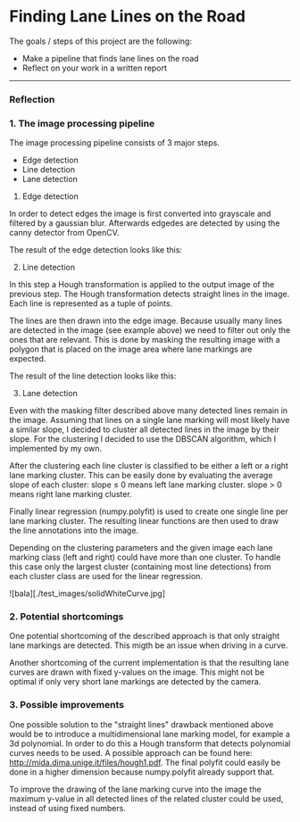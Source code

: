 # **Finding Lane Lines on the Road** 


The goals / steps of this project are the following:
* Make a pipeline that finds lane lines on the road
* Reflect on your work in a written report


[//]: # (Image References)

[image1]: ./test_images_output/whiteCarLaneSwitch.jpg "Grayscale"

---

### Reflection

### 1. The image processing pipeline

The image processing pipeline consists of 3 major steps. 

* Edge detection
* Line detection
* Lane detection

1. Edge detection

In order to detect edges the image is first converted into grayscale and filtered by a gaussian blur.
Afterwards edgedes are detected by using the canny detector from OpenCV.

The result of the edge detection looks like this:


2. Line detection

In this step a Hough transformation is applied to the output image of the previous step.
The Hough transformation detects straight lines in the image. Each line is represented as a tuple of points.

The lines are then drawn into the edge image. Because usually many lines are detected in the image (see example above) we need to filter out
only the ones that are relevant. This is done by masking the resulting image with a polygon that is placed on the image
area where lane markings are expected.

The result of the line detection looks like this:


3. Lane detection

Even with the masking filter described above many detected lines remain in the image.
Assuming that lines on a single lane marking will most likely have a similar slope,
I decided to cluster all detected lines in the image by their slope. 
For the clustering I decided to use the DBSCAN algorithm, which I implemented by my own.

After the clustering each line cluster is classified to be either a left or a right lane marking cluster.
This can be easily done by evaluating the average slope of each cluster: 
slope ≤ 0 means left lane marking cluster.
slope > 0 means right lane marking cluster.

Finally linear regression (numpy.polyfit) is used to create one single line per lane marking cluster.
The resulting linear functions are then used to draw the line annotations into the image.

Depending on the clustering parameters and the given image each lane marking class (left and right)
could have more than one cluster. To handle this case only the largest cluster (containing most line detections)
from each cluster class are used for the linear regression. 


![bala][./test_images/solidWhiteCurve.jpg]


### 2. Potential shortcomings

One potential shortcoming of the described approach is that only straight lane markings are detected.
This migth be an issue when driving in a curve.

Another shortcoming of the current implementation is that the resulting lane curves are drawn
with fixed y-values on the image. This might not be optimal if only very short lane markings are
detected by the camera.



### 3. Possible improvements

One possible solution to the "straight lines" drawback mentioned above would be to
introduce a multidimensional lane marking model, for example a 3d polynomial.
In order to do this a Hough transform that detects polynomial curves needs to be used.
A possible approach can be found here: http://mida.dima.unige.it/files/hough1.pdf.
The final polyfit could easily be done in a higher dimension because numpy.polyfit already support that.

To improve the drawing of the lane marking curve into the image the maximum y-value
in all detected lines of the related cluster could be used, instead of using fixed numbers.
